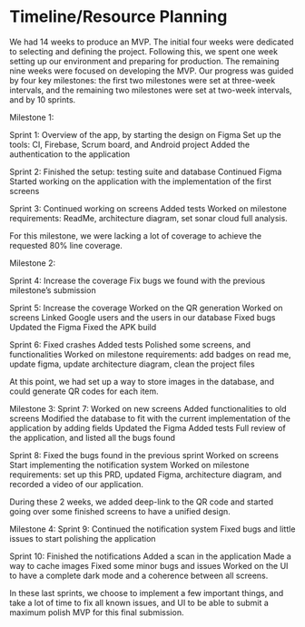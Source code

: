 # Timeline/Resource Planning
We had 14 weeks to produce an MVP. The initial four weeks were dedicated to selecting and defining the project. Following this, we spent one week setting up our environment and preparing for production. The remaining nine weeks were focused on developing the MVP. Our progress was guided by four key milestones: the first two milestones were set at three-week intervals, and the remaining two milestones were set at two-week intervals, and by 10 sprints.

Milestone 1:

Sprint 1: 
Overview of the app, by starting the design on Figma
Set up the tools: CI, Firebase, Scrum board, and Android project
Added the authentication to the application

Sprint 2: 
Finished the setup: testing suite and database
Continued Figma
Started working on the application with the implementation of the first screens

Sprint 3: 
Continued working on screens
Added tests
Worked on milestone requirements:  ReadMe, architecture diagram, set sonar cloud full analysis.

For this milestone, we were lacking a lot of coverage to achieve the requested 80% line coverage.

Milestone 2:

Sprint 4: 
Increase the coverage
Fix bugs we found with the previous milestone’s submission

Sprint 5: 
Increase the coverage 
Worked on the QR generation
Worked on screens
Linked Google users and the users in our database
Fixed bugs
Updated the Figma
Fixed the APK build

Sprint 6: 
Fixed crashes
Added tests
Polished some screens, and functionalities
Worked on milestone requirements: add badges on read me, update figma, update architecture diagram, clean the project files

At this point, we had set up a way to store images in the database, and could generate QR codes for each item.

Milestone 3:
Sprint 7: 
Worked on new screens
Added functionalities to old screens
Modified the database to fit with the current implementation of the application by adding fields
Updated the Figma
Added tests
Full review of the application, and listed all the bugs found

Sprint 8: 
Fixed the bugs found in the previous sprint
Worked on screens
Start implementing the notification system
Worked on milestone requirements: set up this PRD, updated Figma, architecture diagram, and recorded a video of our application.

During these 2 weeks, we added deep-link to the QR code and started going over some finished screens to have a unified design.

Milestone 4:
Sprint 9:
Continued the notification system
Fixed bugs and little issues to start polishing the application

Sprint 10: 
Finished the notifications
Added a scan in the application
Made a way to cache images
Fixed some minor bugs and issues
Worked on the UI to have a complete dark mode and a coherence between all screens. 

In these last sprints, we choose to implement a few important things, and take a lot of time to fix all known issues, and UI to be able to submit a maximum polish MVP for this final submission.


